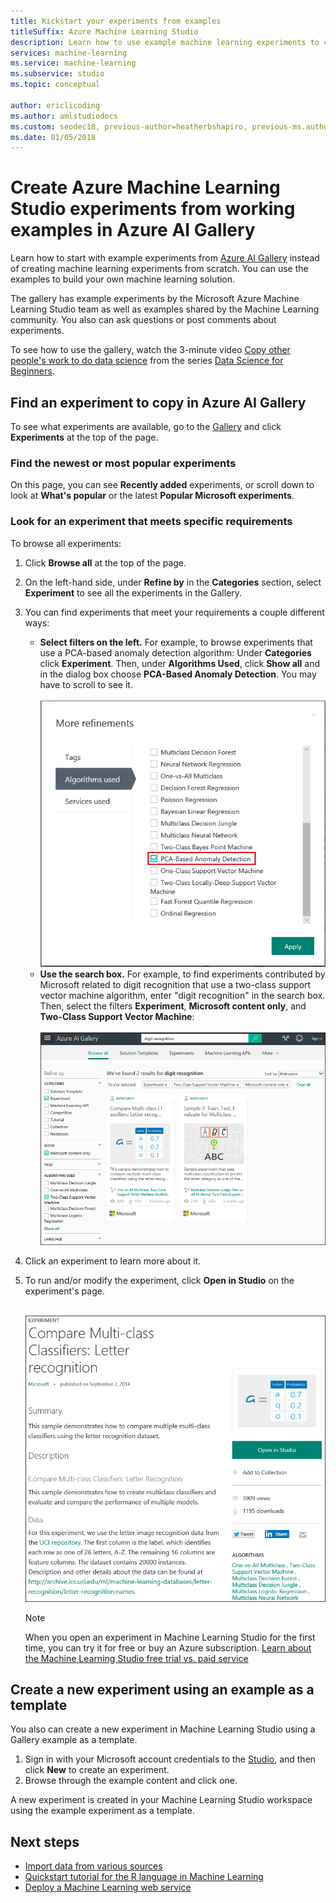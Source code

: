 ```yaml
---
title: Kickstart your experiments from examples
titleSuffix: Azure Machine Learning Studio
description: Learn how to use example machine learning experiments to create new experiments with Azure AI Gallery and Azure Machine Learning Studio.
services: machine-learning
ms.service: machine-learning
ms.subservice: studio
ms.topic: conceptual

author: ericlicoding
ms.author: amlstudiodocs
ms.custom: seodec18, previous-author=heatherbshapiro, previous-ms.author=hshapiro
ms.date: 01/05/2018
---
```

# Create Azure Machine Learning Studio experiments from working examples in Azure AI Gallery

Learn how to start with example experiments from [Azure AI Gallery](https://gallery.azure.ai/) instead of creating machine learning experiments from scratch. You can use the examples to build your own machine learning solution.

The gallery has example experiments by the Microsoft Azure Machine Learning Studio team as well as examples shared by the Machine Learning community. You also can ask questions or post comments about experiments.

To see how to use the gallery, watch the 3-minute video [Copy other people's work to do data science](data-science-for-beginners-copy-other-peoples-work-to-do-data-science.md) from the series [Data Science for Beginners](data-science-for-beginners-the-5-questions-data-science-answers.md).



## Find an experiment to copy in Azure AI Gallery
To see what experiments are available, go to the [Gallery](https://gallery.azure.ai/) and click **Experiments** at the top of the page.

### Find the newest or most popular experiments
On this page, you can see **Recently added** experiments, or scroll down to look at **What's popular** or the latest **Popular Microsoft experiments**.

### Look for an experiment that meets specific requirements
To browse all experiments:

1. Click **Browse all** at the top of the page.
2. On the left-hand side, under **Refine by** in the **Categories** section, select **Experiment** to see all the experiments in the Gallery.
3. You can find experiments that meet your requirements a couple different ways:
   * **Select filters on the left.** For example, to browse experiments that use a PCA-based anomaly detection algorithm: Under **Categories** click **Experiment**. Then, under **Algorithms Used**, click **Show all** and in the dialog box choose **PCA-Based Anomaly Detection**. You may have to scroll to see it.<br></br>
     ![Select filters](./media/sample-experiments/choose-an-algorithm.png)
   * **Use the search box.** For example, to find experiments contributed by Microsoft related to digit recognition that use a two-class support vector machine algorithm, enter "digit recognition" in the search box. Then, select the filters **Experiment**, **Microsoft content only**, and **Two-Class Support Vector Machine**:<br></br>
     ![Use the search box](./media/sample-experiments/search-for-experiments.png)
4. Click an experiment to learn more about it.
5. To run and/or modify the experiment, click **Open in Studio** on the experiment's page. <br></br>

    ![Example experiment](./media/sample-experiments/example-experiment.png)

    > [!NOTE]
    > When you open an experiment in Machine Learning Studio for the first time, you can try it for free or buy an Azure subscription. [Learn about the Machine Learning Studio free trial vs. paid service](https://azure.microsoft.com/pricing/details/machine-learning/)
    >
    >

## Create a new experiment using an example as a template
You also can create a new experiment in Machine Learning Studio using a Gallery example as a template.

1. Sign in with your Microsoft account credentials to the [Studio](https://studio.azureml.net), and then click **New** to create an experiment.
2. Browse through the example content and click one.

A new experiment is created in your Machine Learning Studio workspace using the example experiment as a template.

## Next steps
* [Import data from various sources](import-data.md)
* [Quickstart tutorial for the R language in Machine Learning](r-quickstart.md)
* [Deploy a Machine Learning web service](publish-a-machine-learning-web-service.md)
